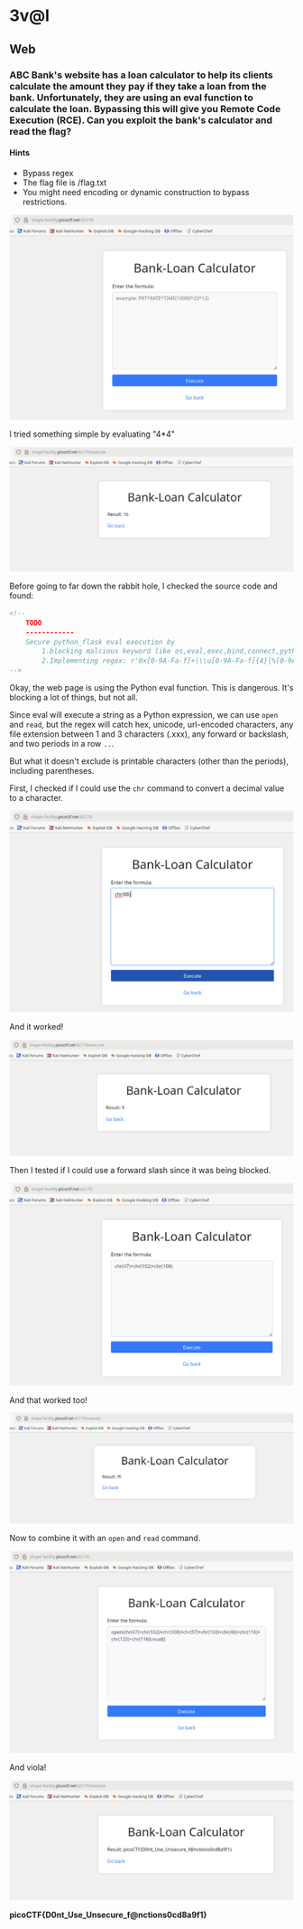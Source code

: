 # 3v@l

## Web

### ABC Bank's website has a loan calculator to help its clients calculate the amount they pay if they take a loan from the bank. Unfortunately, they are using an eval function to calculate the loan. Bypassing this will give you Remote Code Execution (RCE). Can you exploit the bank's calculator and read the flag?

#### Hints
- Bypass regex
- The flag file is /flag.txt
- You might need encoding or dynamic construction to bypass restrictions.

![landing](./landing.png)

I tried something simple by evaluating "4*4"

![testing1](./testing1.png)

Before going to far down the rabbit hole, I checked the source code and found:

```html
<!--
    TODO
    ------------
    Secure python_flask eval execution by 
        1.blocking malcious keyword like os,eval,exec,bind,connect,python,socket,ls,cat,shell,bind
        2.Implementing regex: r'0x[0-9A-Fa-f]+|\\u[0-9A-Fa-f]{4}|%[0-9A-Fa-f]{2}|\.[A-Za-z0-9]{1,3}\b|[\\\/]|\.\.'
-->
```

Okay, the web page is using the Python eval function.  This is dangerous.  It's blocking a lot of things, but not all.

Since eval will execute a string as a Python expression, we can use `open` and `read`, but the regex will catch hex, unicode, url-encoded characters, any file extension between 1 and 3 characters (.xxx), any forward or backslash, and two periods in a row `..`.

But what it doesn't exclude is printable characters (other than the periods), including parentheses.

First, I checked if I could use the `chr` command to convert a decimal value to a character.

![testing2](./testing2.png)

And it worked!

![result2](./result2.png)

Then I tested if I could use a forward slash since it was being blocked.

![testing3](./testing3.png)

And that worked too!

![result3](./result3.png)

Now to combine it with an `open` and `read` command.

![python_flag](./python_flag.png)

And viola!

![flag](./flag.png)

**picoCTF{D0nt_Use_Unsecure_f@nctions0cd8a9f1}**


